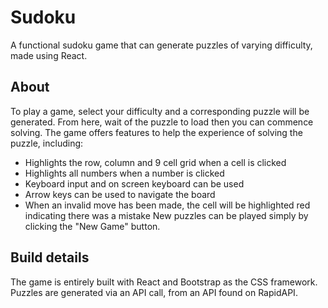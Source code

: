 # Sudoku
A functional sudoku game that can generate puzzles of varying difficulty, made using React. 

## About
To play a game, select your difficulty and a corresponding puzzle will be generated. From here, wait of the puzzle to load then you can commence solving. The game offers features to help the experience of solving the puzzle, including:
- Highlights the row, column and 9 cell grid when a cell is clicked
- Highlights all numbers when a number is clicked
- Keyboard input and on screen keyboard can be used
- Arrow keys can be used to navigate the board
- When an invalid move has been made, the cell will be highlighted red indicating there was a mistake
New puzzles can be played simply by clicking the "New Game" button.

## Build details
The game is entirely built with React and Bootstrap as the CSS framework. Puzzles are generated via an API call, from an API found on RapidAPI.
